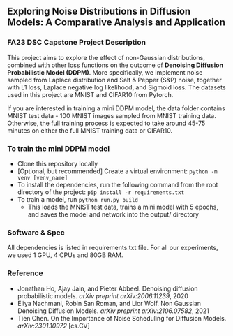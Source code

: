 ## Exploring Noise Distributions in Diffusion Models: A Comparative Analysis and Application
### FA23 DSC Capstone Project Description
This project aims to explore the effect of non-Gaussian distributions, combined with other loss functions on the outcome of **Denoising Diffusion Probabilistic Model (DDPM)**. More specifically, we implement noise sampled from Laplace distribution and Salt & Pepper (S&P) noise, together with L1 loss, Laplace negative log likelihood, and Sigmoid loss. The datasets used in this project are MNIST and CIFAR10 from Pytorch.

If you are interested in training a mini DDPM model, the data folder contains MNIST test data - 100 MNIST images sampled from MNIST training data. Otherwise, the full training process is expected to take around 45-75 minutes on either the full MNIST training data or CIFAR10.

### To train the mini DDPM model
* Clone this repository locally
* [Optional, but recommended] Create a virtual environment: `python -m venv [venv_name]`
* To install the dependencies, run the following command from the root directory of the project: `pip install -r requirements.txt`
* To train a model, run `python run.py build`
    - This loads the MNIST test data, trains a mini model with 5 epochs, and saves the model and network into the output/ directory
      
### Software & Spec
All dependencies is listed in requirements.txt file. For all our experiments, we used 1 GPU, 4 CPUs and 80GB RAM.

### Reference
- Jonathan Ho, Ajay Jain, and Pieter Abbeel. Denoising diffusion probabilistic models. *arXiv preprint arXiv:2006.11239*, 2020
- Eliya Nachmani, Robin San Roman, and Lior Wolf. Non Gaussian Denoising Diffusion Models. *arXiv preprint arXiv:2106.07582*, 2021
- Tien Chen. On the Importance of Noise Scheduling for Diffusion Models. *arXiv:2301.10972* [cs.CV]
